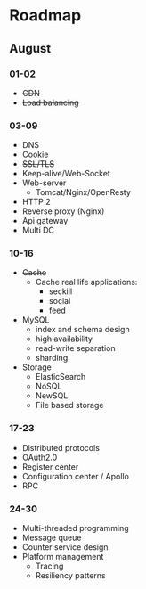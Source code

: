 # Roadmap

## August
### 01-02
* ~~CDN~~
* ~~Load balancing~~

### 03-09
* DNS
* Cookie
* ~~SSL/TLS~~
* Keep-alive/Web-Socket
* Web-server
	- Tomcat/Nginx/OpenResty
* HTTP 2
* Reverse proxy (Nginx)
* Api gateway
* Multi DC

### 10-16
* ~~Cache~~
	* Cache real life applications:
		- seckill
		- social
		- feed
* MySQL
	* index and schema design
	* ~~high availability~~
	* read-write separation
	* sharding
* Storage
	* ElasticSearch
	* NoSQL
	* NewSQL
	* File based storage

### 17-23
* Distributed protocols
* OAuth2.0
* Register center
* Configuration center / Apollo
* RPC

### 24-30
* Multi-threaded programming
* Message queue
* Counter service design
* Platform management
	* Tracing
	* Resiliency patterns